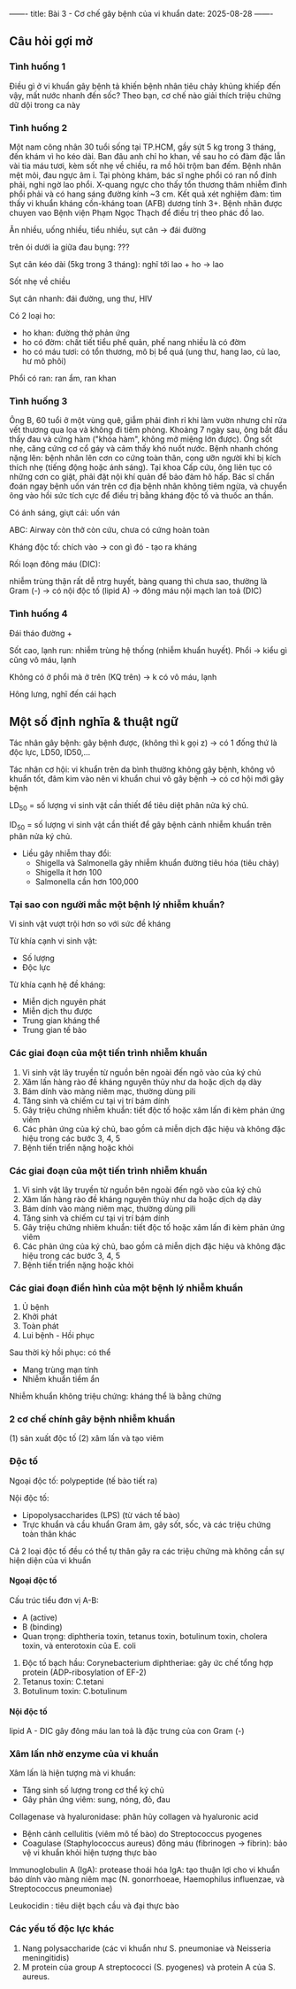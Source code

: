 ——-
title: Bài 3 - Cơ chế gây bệnh của vi khuẩn
date: 2025-08-28
——-

## Câu hỏi gợi mở

### Tình huống 1

Điều gì ở vi khuẩn gây bệnh tả khiến bệnh nhân tiêu chảy khủng khiếp đến vậy, mất nước nhanh đến sốc? Theo bạn, cơ chế nào giải thích triệu chứng dữ dội trong ca này

### Tình huống 2

Một nam công nhân 30 tuổi sống tại TP.HCM, gầy sứt 5 kg trong 3 tháng, đến khám vì ho kéo dài. Ban đâu anh chỉ ho khan, về sau ho có đàm đặc lẫn vài tia máu tươi, kèm sốt nhẹ về chiều, ra mồ hôi trộm ban đếm. Bệnh nhân mệt mỏi, đau ngực âm ỉ. Tại phòng khám, bác sĩ nghe phổi có ran nổ đỉnh phải, nghi ngờ lao phổi. X-quang ngực cho thấy tổn thương thâm nhiễm đình phổi phải và có hang sáng đường kính ~3 cm. Kết quả xét nghiệm đàm: tìm thấy vi khuẩn kháng cồn-kháng toan (AFB) dương tính 3+. Bệnh nhãn được chuyen vao Bệnh viện Phạm Ngọc Thạch để điều trị theo phác đồ lao.

Ăn nhiều, uống nhiều, tiểu nhiều, sụt cân -> đái đường

trên ói dưới ỉa giữa đau bụng: ???

Sụt cân kéo dài (5kg trong 3 tháng): nghĩ tới lao + ho -> lao

Sốt nhẹ về chiều

Sụt cân nhanh: đái đường, ung thư, HIV

Có 2 loại ho:
- ho khan: đường thở phản ứng
- ho có đờm: chất tiết tiểu phế quản, phế nang nhiều là có đờm
- ho có máu tươi: có tổn thương, mô bị bể quá (ung thư, hang lao, củ lao, hư mô phôi)

Phổi có ran: ran ẩm, ran khan

### Tình huống 3

Ông B, 60 tuổi ở một vùng quê, giẫm phải đinh rỉ khi làm vườn nhưng chỉ rửa vết thương qua lọa và không đi tiêm phòng. Khoảng 7 ngày sau, ông bắt đầu thấy đau và cứng hàm ("khóa hàm", không mở miệng lớn được). Ông sốt nhẹ, căng cứng cơ cổ gáy và cảm thấy khó nuốt nước. Bệnh nhanh chóng nặng lên: bệnh nhân lên cơn co cứng toàn thân, cong ưỡn người khi bị kích thích nhẹ (tiếng động hoặc ánh sáng). Tại khoa Cấp cứu, ông liên tục có những cơn co giật, phải đặt nội khí quản để bảo đảm hô hấp. Bác sĩ chẩn đoán ngay bệnh uốn ván trên cơ địa bệnh nhân không tiêm ngừa, và chuyển ông vào hồi sức tích cực để điều trị bằng kháng độc tố và thuốc an thần.

Có ánh sáng, giựt cái: uốn ván

ABC: Airway còn thở còn cứu, chưa có cứng hoàn toàn

Kháng độc tố: chích vào -> con gì đó - tạo ra kháng

Rối loạn đông máu (DIC):

nhiễm trùng thận rất dễ ntrg huyết, bàng quang thì chưa sao, thường là Gram (-) -> có nội độc tố (lipid A) -> đông máu nội mạch lan toả (DIC)

### Tình huống 4

Đái tháo đường +

Sốt cao, lạnh run: nhiễm trùng hệ thống (nhiễm khuẩn huyết). Phổi -> kiểu gì cũng vô máu, lạnh

Không có ở phổi mà ở trên (KQ trên) -> k có vô máu, lạnh

Hông lưng, nghĩ đến cái hạch


## Một số định nghĩa & thuật ngữ

Tác nhân gây bệnh: gây bệnh được, (không thì k gọi z) -> có 1 đống thứ là độc lực, LD50, ID50,…

Tác nhân cơ hội: vi khuẩn trên da bình thường không gây bệnh, không vô khuẩn tốt, đâm kim vào nên vi khuẩn chui vô gây bệnh -> có cơ hội mới gây bệnh

LD<sub>50</sub> = số lượng vi sinh vật cần thiết để tiêu diệt phân nửa ký chủ.

ID<sub>50</sub> = số lượng vi sinh vật cần thiết để gây bệnh cảnh nhiễm khuẩn trên phân nửa ký chủ.
- Liều gây nhiễm thay đổi:
	- Shigella và Salmonella gây nhiễm khuẩn đường tiêu hóa (tiêu chảy)
	- Shigella ít hơn 100
	- Salmonella cần hơn 100,000

### Tại sao con người mắc một bệnh lý nhiễm khuẩn?
Vi sinh vật vượt trội hơn so với sức đề kháng

Từ khía cạnh vi sinh vật:
- Số lượng
- Độc lực

Từ khía cạnh hệ đề kháng:
- Miễn dịch nguyên phát
- Miễn dịch thu được
- Trung gian kháng thể
- Trung gian tế bào

### Các giai đoạn của một tiến trình nhiễm khuẩn

1. Vi sinh vật lây truyền từ nguồn bên ngoài đến ngõ vào của ký chủ
2. Xâm lấn hàng rào đề kháng nguyên thủy như da hoặc dịch dạ dày
3. Bám dính vào màng niêm mạc, thường dùng pili
4. Tăng sinh và chiếm cư tại vị trí bám dính
5. Gây triệu chứng nhiễm khuẩn: tiết độc tố hoặc xâm lấn đi kèm phản ứng viêm
6. Các phản ứng của ký chủ, bao gồm cả miễn dịch đặc hiệu và không đặc hiệu trong các bước 3, 4, 5
7. Bệnh tiến triển nặng hoặc khỏi

### Các giai đoạn của một tiến trình nhiễm khuẩn
1. Vi sinh vật lây truyền từ nguồn bên ngoài  đến ngõ vào của ký chủ
2. Xâm lấn hàng rào đề kháng nguyên thủy như da hoặc dịch dạ dày
3. Bám dính vào màng niêm mạc, thường dùng pili
4. Tăng sinh và chiếm cư tại vị trí bám dính
5. Gây triệu chứng nhiẽm khuẩn: tiết độc tố hoặc xâm
lấn đi kèm phản ứng viêm
6. Các phản ứng của ký chủ, bao gồm cả miễn dịch đặc hiệu và không đặc hiệu trong các bước 3, 4, 5
7. Bệnh tiến triển nặng hoặc khỏi

### Các giai đoạn điển hình của một bệnh lý nhiễm khuẩn
1. Ủ bệnh
2. Khởi phát
3. Toàn phát
4. Lui bệnh - Hồi phục

Sau thời kỳ hồi phục: có thể
- Mang trùng mạn tính
- Nhiễm khuẩn tiềm ẩn

Nhiễm khuẩn không triệu chứng: kháng thể là
bằng chứng

### 2 cơ chế chính gây bệnh nhiễm khuẩn
(1) sản xuất độc tố
(2) xâm lấn và tạo viêm

### Độc tố
Ngoại độc tố: polypeptide (tế bào tiết ra)

Nội độc tố:
- Lipopolysaccharides (LPS) (từ vách tế bào)
- Trực khuẩn và cầu khuẩn Gram âm, gây sốt, sốc, và các triệu chứng toàn thân khác

Cả 2 loại độc tố đều có thể tự thân gây ra các triệu chứng mà không cần sự hiện diện của vi khuẩn

#### Ngoại độc tố

Cấu trúc tiểu đơn vị A-B:
- A (active)
- B (binding)
- Quan trọng: diphtheria toxin, tetanus toxin,
botulinum toxin, cholera toxin, và enterotoxin của E. coli

1. Độc tố bạch hầu: Corynebacterium diphtheriae: gây ức chế tổng hợp protein (ADP-ribosylation of EF-2)
2. Tetanus toxin: C.tetani
3. Botulinum toxin: C.botulinum

#### Nội độc tố

lipid A - DIC gây đông máu lan toả là đặc trưng của con Gram (-)

### Xâm lấn nhờ enzyme của vi khuẩn

Xâm lấn là hiện tượng mà vi khuẩn:
- Tăng sinh số lượng trong cơ thể ký chủ
- Gây phản ứng viêm: sung, nóng, đỏ, đau

Collagenase và hyaluronidase: phân hủy collagen và hyaluronic acid
- Bệnh cảnh cellulitis (viêm mô tế bào) do Streptococcus pyogenes
- Coagulase (Staphylococcus aureus) đông máu
(fibrinogen → fibrin): bảo vệ vi khuẩn khỏi hiện tượng thực bào

Immunoglobulin A (IgA): protease thoái hóa IgA: tạo thuận lợi cho vi khuẩn báo dính vào màng niêm mạc
(N. gonorrhoeae, Haemophilus
influenzae, và Streptococcus pneumoniae)

Leukocidin : tiêu diệt bạch cầu và đại thực bào

### Các yếu tố độc lực khác
1. Nang polysaccharide (các vi khuẩn như S. pneumoniae và Neisseria meningitidis)
2. M protein của group A streptococci (S.
pyogenes) và protein A của S. aureus.

